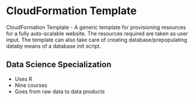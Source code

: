 CloudFormation Template
===================

CloudFormation Template - A generic template for provisioning resources for a fully auto-scalable website. The resources required are taken as user input.
						The template can also take care of creating database/prepopulating databy means of a database init script.
						

## Data Science Specialization 

* Uses R 
* Nine courses 
* Goes from raw data to data products
